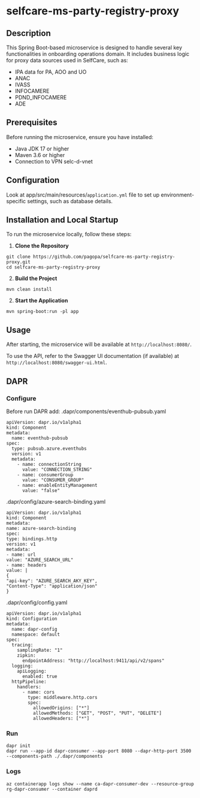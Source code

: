 # selfcare-ms-party-registry-proxy

## Description
This Spring Boot-based microservice is designed to handle several key functionalities in onboarding operations domain. It includes business logic for proxy data sources used in SelfCare, such as:

- IPA data for PA, AOO and UO
- ANAC
- IVASS 
- INFOCAMERE
- PDND_INFOCAMERE
- ADE

## Prerequisites
Before running the microservice, ensure you have installed:

- Java JDK 17 or higher
- Maven 3.6 or higher
- Connection to VPN selc-d-vnet

## Configuration
Look at app/src/main/resources/`application.yml` file to set up environment-specific settings, such as database details.

## Installation and Local Startup
To run the microservice locally, follow these steps:

1. **Clone the Repository**

```shell script
git clone https://github.com/pagopa/selfcare-ms-party-registry-proxy.git
cd selfcare-ms-party-registry-proxy
```

2. **Build the Project**

```shell script
mvn clean install
```

2. **Start the Application**

```shell script
mvn spring-boot:run -pl app
```

## Usage
After starting, the microservice will be available at `http://localhost:8080/`.

To use the API, refer to the Swagger UI documentation (if available) at `http://localhost:8080/swagger-ui.html`.

## DAPR
### Configure
Before run DAPR add:
.dapr/components/eventhub-pubsub.yaml
```shell script
apiVersion: dapr.io/v1alpha1
kind: Component
metadata:
  name: eventhub-pubsub
spec:
  type: pubsub.azure.eventhubs
  version: v1
  metadata:
    - name: connectionString
      value: "CONNECTION_STRING"
    - name: consumerGroup
      value: "CONSUMER_GROUP"
    - name: enableEntityManagement
      value: "false"
```

.dapr/config/azure-search-binding.yaml
```shell script
apiVersion: dapr.io/v1alpha1
kind: Component
metadata:
name: azure-search-binding
spec:
type: bindings.http
version: v1
metadata:
- name: url
value: "AZURE_SEARCH_URL"
- name: headers
value: |
{
"api-key": "AZURE_SEARCH_AKY_KEY",
"Content-Type": "application/json"
}
```

.dapr/config/config.yaml
```shell script
apiVersion: dapr.io/v1alpha1
kind: Configuration
metadata:
  name: dapr-config
  namespace: default
spec:
  tracing:
    samplingRate: "1"
    zipkin:
      endpointAddress: "http://localhost:9411/api/v2/spans"
  logging:
    apiLogging:
      enabled: true
  httpPipeline:
    handlers:
      - name: cors
        type: middleware.http.cors
        spec:
          allowedOrigins: ["*"]
          allowedMethods: ["GET", "POST", "PUT", "DELETE"]
          allowedHeaders: ["*"]
```

### Run

```shell script
dapr init
dapr run --app-id dapr-consumer --app-port 8080 --dapr-http-port 3500 --components-path ./.dapr/components
```

### Logs
```shell script
az containerapp logs show --name ca-dapr-consumer-dev --resource-group rg-dapr-consumer --container daprd
```

